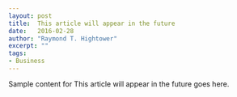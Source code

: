```yaml
---
layout: post
title:  This article will appear in the future
date:   2016-02-28
author: "Raymond T. Hightower"
excerpt: ""
tags:
- Business
---
```

 
Sample content for This article will appear in the future goes here.
 
